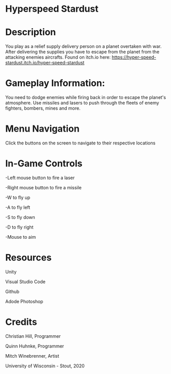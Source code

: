 # Hyperspeed Stardust

# Description
You play as a relief supply delivery person on a planet overtaken with war. After delivering the supplies you have to escape from the planet from the attacking enemies aircrafts.
Found on itch.io here: https://hyper-speed-stardust.itch.io/hyper-speed-stardust
# Gameplay Information:
You need to dodge enemies while firing back in order to escape the planet's atmosphere. Use missiles and lasers to push through
the fleets of enemy fighters, bombers, mines and more.
# Menu Navigation
Click the buttons on the screen to navigate to their respective locations
# In-Game Controls
-Left mouse button to fire a laser

-Right mouse button to fire a missile

-W to fly up

-A to fly left

-S to fly down

-D to fly right

-Mouse to aim

# Resources
Unity

Visual Studio Code

Github

Adode Photoshop

# Credits
Christian Hill, Programmer

Quinn Huhnke, Programmer

Mitch Winebrenner, Artist

University of Wisconsin - Stout, 2020
